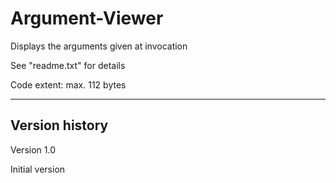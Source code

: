 # Argument-Viewer
Displays the arguments given at invocation

See "readme.txt" for details

Code extent: max. 112 bytes

-----------------

Version history
---------------

Version 1.0

Initial version
